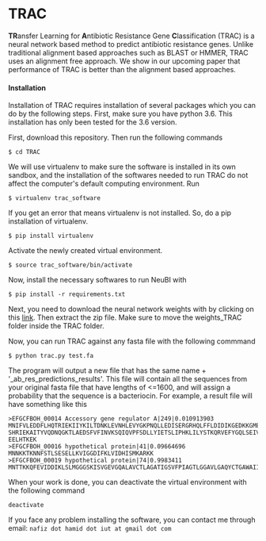 # TRAC
**TR**ansfer Learning for **A**ntibiotic Resistance Gene **C**lassification (TRAC) is a neural network based method to 
predict antibiotic resistance genes. Unlike traditional alignment based approaches such as BLAST or HMMER, TRAC uses an
alignment free approach. We show in our upcoming paper that performance of TRAC is better than the alignment based approaches. 

#### Installation

Installation of TRAC requires installation of several packages which you can do by the following steps. First, make sure
you have python 3.6. This installation has only been tested for the 3.6 version.

First, download this repository. Then run the following commands

```
$ cd TRAC
```

We will use virtualenv to make sure the software is installed in its own sandbox, and the installation of the softwares 
needed to run TRAC do not affect the computer's default computing environment. Run

```
$ virtualenv trac_software
```

If you get an error that means virtualenv is not installed. So, do a pip installation of virtualenv.

```
$ pip install virtualenv
```

Activate the newly created virtual environment.

```
$ source trac_software/bin/activate
```

Now, install the necessary softwares to run NeuBI with

```
$ pip install -r requirements.txt
```

Next, you need to download the neural network weights with by clicking on this 
[link](https://www.dropbox.com/sh/4qztwin2zkehmz0/AAB71w2o-vxKBGNRi709Cx-6a?dl=0). Then extract the zip file.
Make sure to move the weights_TRAC folder inside the TRAC folder.


Now, you can run TRAC against any fasta file with the following commmand

```
$ python trac.py test.fa
```

The program will output a new file that has the same name + '_ab_res_predictions_results'. This file will contain all 
the sequences from your original fasta file that have lengths of <=1600, and will assign a probability that the sequence 
is a bacteriocin. For example, a result file will have something like this

```
>EFGCFBOH_00014 Accessory gene regulator A|249|0.010913903
MNIFVLEDDFLHQTRIEKIIYKILTDNKLEVNHLEVYGKPNQLLEDISERGRHQLFFLDIDIKGEDKKGMEIAVEIRNRDPHAVIVFVTTHSEFMPVSFQYQVSALDFIDKELPEELF
SHRIEKAITYVQDNQGKTLAEDSFVFINVKSQIQVPFSDLLYIETSLIPHKLILYSTKQRVEFYGQLSEIVEQDDRLFQCHRSFVVNPYNISSIDRSERLVYLKGGLSCIVSRLKIRSLIKVV
EELHTKEK
>EFGCFBOH_00016 hypothetical protein|41|0.09664696
MNNKKTKNNFSTLSESELLKVIGGDIFKLVIDHISMKARKK
>EFGCFBOH_00019 hypothetical protein|74|0.9983411
MNTTKKQFEVIDDIKLSLMGGGSKISVGEVGQALAVCTLAGATIGSVFPIAGTLGGAVLGAQYCTGAWAIIRAH
```

When your work is done, you can deactivate the virtual environment with the following command

```
deactivate
```

If you face any problem installing the software, you can contact me through email: `nafiz dot hamid dot iut at gmail dot com`

